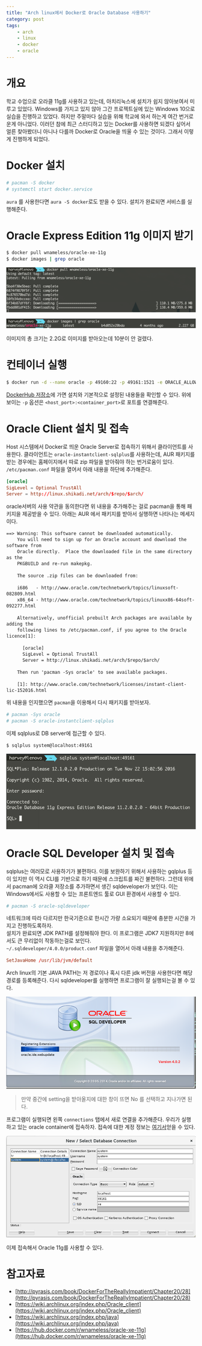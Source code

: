 ```yaml
---
title: "Arch linux에서 Docker로 Oracle Database 사용하기"
category: post
tags:
    - arch
    - linux
    - docker
    - oracle
---
```


# 개요

학교 수업으로 오라클 11g를 사용하고 있는데, 아치리눅스에 설치가 쉽지 않아보여서 미루고 있었다. Windows를 가지고 있지 않아 그간 프로젝트실에 있는 Windows 10으로 실습을 진행하고 있었다. 하지만 주말마다 실습을 위해 학교에 와서 하는게 여간 번거로운게 아니었다. 이러던 참에 최근 스터디하고 있는 Docker를 사용하면 되겠다 싶어서 얼른 찾아봤더니 아니나 다를까 Docker로 Oracle을 띄울 수 있는 것이다. 그래서 이렇게 진행하게 되었다.

# Docker 설치

```bash
# pacman -S docker
# systemctl start docker.service
```

`aura` 를 사용한다면 `aura -S docker`로도 받을 수 있다. 설치가 완료되면 서비스를 실행해준다.

# Oracle Express Edition 11g 이미지 받기

```bash
$ docker pull wnameless/oracle-xe-11g
$ docker images | grep oracle
```

![pulling oracle docker image](/images/2016-11-22/01.png)

![oracle docker image](/images/2016-11-22/02.png)

이미지의 총 크기는 2.2G로 이미지를 받아오는데 10분이 안 걸렸다.

# 컨테이너 실행

```bash
$ docker run -d --name oracle -p 49160:22 -p 49161:1521 -e ORACLE_ALLOW_REMOTE=true wnameless/oracle-xe-11g
```


[DockerHub 저장소](https://hub.docker.com/r/wnameless/oracle-xe-11g/
)에 가면 설치와 기본적으로 설정된 내용들을 확인할 수 있다. 위에 보이는 `-p` 옵션은 `<host_port>:<container_port>`로 포트를 연결해준다.

# Oracle Client 설치 및 접속

Host 시스템에서 Docker로 띄운 Oracle Server로 접속하기 위해서 클라이언트를 사용한다. 클라이언트는 `oracle-instantclient-sqlplus`를 사용하는데, AUR 패키지를 받는 경우에는 홈페이지에서 따로 zip 파일을 받아줘야 하는 번거로움이 있다.  
`/etc/pacman.conf` 파일을 열어서 아래 내용을 하단에 추가해준다.

```conf
[oracle]
SigLevel = Optional TrustAll
Server = http://linux.shikadi.net/arch/$repo/$arch/
```

oracle서버의 사용 약관을 동의한다면 위 내용을 추가해주는 걸로 pacman을 통해 패키지을 제공받을 수 있다. 아래는 AUR 에서 패키지를 받아서 실행하면 나타나는 메세지이다.

```
==> Warning: This software cannot be downloaded automatically.
    You will need to sign up for an Oracle account and download the software from
    Oracle directly.  Place the downloaded file in the same directory as the
    PKGBUILD and re-run makepkg.

    The source .zip files can be downloaded from:

    i686   - http://www.oracle.com/technetwork/topics/linuxsoft-082809.html
    x86_64 - http://www.oracle.com/technetwork/topics/linuxx86-64soft-092277.html

    Alternatively, unofficial prebuilt Arch packages are available by adding the
    following lines to /etc/pacman.conf, if you agree to the Oracle licence[1]:

      [oracle]
      SigLevel = Optional TrustAll
      Server = http://linux.shikadi.net/arch/$repo/$arch/

    Then run 'pacman -Sys oracle' to see available packages.

    [1]: http://www.oracle.com/technetwork/licenses/instant-client-lic-152016.html
```

위 내용을 인지했으면 `pacman`을 이용해서 다시 패키지를 받아보자.

```bash
# pacman -Sys oracle
# pacman -S oracle-instantclient-sqlplus
```

이제 sqlplus로 DB server에 접근할 수 있다.

```bash
$ sqlplus system@localhost:49161
```
![sqlplus connection](/images/2016-11-22/03.png)

# Oracle SQL Developer 설치 및 접속

sqlplus는 여러모로 사용하기가 불편하다. 이를 보완하기 위해서 사용하는 gqlplus 등이 있지만 이 역시 CLI를 기반으로 하기 때문에 스크립트를 짜긴 불편하다. 그런데 위에서 pacman에 오라클 저장소를 추가하면서 생긴 sqldeveloper가 보인다. 이는 Windows에서도 사용할 수 있는 프론트엔드 툴로 GUI 환경에서 사용할 수 있다.

```bash
# pacman -S oracle-sqldeveloper
```

네트워크에 따라 다르지만 한국기준으로 한시간 가량 소요되기 때문에 충분한 시간을 가지고 진행하도록하자.  
설치가 완료되면 JDK PATH를 설정해줘야 한다. 이 프로그램은 JDK7 지원하지만 8에서도 큰 무리없이 작동하는걸로 보인다.  
`~/.sqldeveloper/4.0.0/product.conf` 파일을 열어서 아래 내용을 추가해준다.

```conf
SetJavaHome /usr/lib/jvm/default
```

Arch linux의 기본 JAVA PATH는 저 경로이나 혹시 다른 jdk 버전을 사용한다면 해당 경로를 등록해준다. 다시 sqldeveloper를 실행하면 프로그램이 잘 실행되는걸 볼 수 있다.

![oracle sqldeveloper](/images/2016-11-22/04.png)

> 만약 중간에 setting을 받아올지에 대한 창이 뜨면 No 를 선택하고 지나가면 된다.

프로그램이 실행되면 왼쪽 `connections` 탭에서 새로 연결을 추가해준다. 우리가 실행하고 있는 oracle container에 접속하자. 접속에 대한 계정 정보는 [여기서](https://hub.docker.com/r/wnameless/oracle-xe-11g/
)얻을 수 있다.

![oracle sqldeveloper setting](/images/2016-11-22/05.png)

이제 접속해서 Oracle 11g를 사용할 수 있다.

# 참고자료
 - [http://pyrasis.com/book/DockerForTheReallyImpatient/Chapter20/28](http://pyrasis.com/book/DockerForTheReallyImpatient/Chapter20/28)
 - [https://wiki.archlinux.org/index.php/Oracle_client](https://wiki.archlinux.org/index.php/Oracle_client)
 - [https://wiki.archlinux.org/index.php/java](https://wiki.archlinux.org/index.php/java)
 - [https://hub.docker.com/r/wnameless/oracle-xe-11g](https://hub.docker.com/r/wnameless/oracle-xe-11g)
